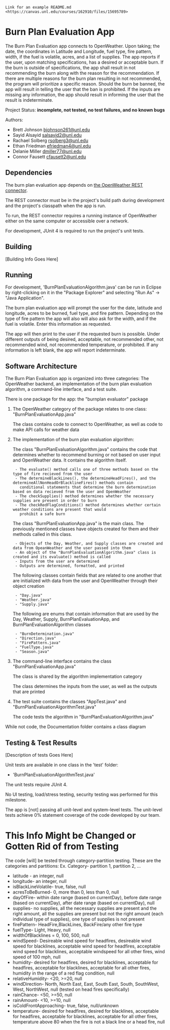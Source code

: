 	Link for an example README.md <https://canvas.unl.edu/courses/162910/files/15695789>

# Burn Plan Evaluation App

The Burn Plan Evaluation app connects to OpenWeather. Upon taking; the date, the coordinates in Latitude and Longitude, fuel type, fire pattern, width, if the fuel is volatile, acres, and a list of supplies. The app reports if the user, upon matching specifications, has a desired or acceptable burn. If the burn is outside of specifications, the app shall result in not recommending the burn along with the reason for the recommendation. If there are multiple reasons for the burn plan resulting in not recommended, the program will prioritize a specific reason. Should the burn be banned, the app will result in telling the user that the ban is prohibited. If the inputs are missing any information, the app should result in informing the user that the result is indeterminate.

Project Status: **incomplete, not tested, no test failures, and no known bugs**

Authors:
*	Brett Johnson <bjohnson261@unl.edu>
*	Sayid Alsayid <salsayid2@unl.edu>
*	Rachael Solberg <rsolberg3@unl.edu>
*	Ethan Friedman <efriedman4@unl.edu>
*	Delanie Miller <dmiller77@unl.edu>
*	Connor Fausett <cfausett2@unl.edu>

## Dependencies

The burn plan evaluation app depends on [the OpenWeather REST connector](https://git.unl.edu/soft-core/soft-160/openweather-rest-and-file-connector).

The REST connector must be in the project's build path during development and the project's classpath when the app is run.

To run, the REST connector requires a running instance of OpenWeather either
on the same computer or accessible over a network.

For development, JUnit 4 is required to run the project's unit tests.

## Building

[Building Info Goes Here]

## Running

For development, 'BurnPlanEvaluationAlgorithm.java' can be run in Eclipse by right-clicking on it in the "Package Explorer" and selecting "Run As" → "Java Application".

The burn plan evaluation app will prompt the user for the date, latitude and longitude, acres to be burned, fuel type, and fire pattern. Depending on the type of fire pattern the app will also will also ask for the width, and if the fuel is volatile. Enter this information as requested. 

The app will then print to the user if the requested burn is possible. Under different outputs of being desired, acceptable, not recommended other, not recommended wind, not recommended temperature, or prohibited. If any information is left blank, the app will report indeterminate.

## Software Architecture

The Burn Plan Evaluation app is organized into three categories: The OpenWeather backend, an implementation of the burn plan evaluation algorithm, a command-line interface, and a test suite.

There is one package for the app: the "burnplan evaluator" package

1. The OpenWeather category of the package relates to one class: "BurnPlanEvaluationApp.java"

	The class contains code to connect to OpenWeather, as well as code to make API calls for weather data
	
2. The implementation of the burn plan evaluation algorithm: 

	The class "BurnPlanEvaluationAlgorithm.java" contains the code that determines whether to recommend burning or not based 
	on user input and OpenWeather data. It contains the algorithm itself.
	
		- The evaluate() method calls one of three methods based on the type of fire recieved from the user
		- The determineBlackLines(), the determineHeadFires(), and the determineAllNonHeadOrBlacklineFires() methods contain 
		  conditional statements that determine the burn determination based on data recieved from the user and OpenWeather
		- The checkSupplies() method determines whether the necessary supplies are present in order to burn
		- The checkRedFlagConditions() method determines whether certain weather conditions are present that would
		  prohibit a safe burn
	
	The class "BurnPlanEvaluationApp.java" is the main class. The previously mentioned classes have objects created 
	for them and their methods called in this class.
	
		- Objects of the Day, Weather, and Supply classes are created and data from OpeanWeather and the user passed into them
		- An object of the "BurnPlanEvaluationAlgorithm.java" class is created and its evaluate() method is called
		- Inputs from the user are determined
		- Outputs are determined, formatted, and printed
		
	The following classes contain fields that are related to one another that are initialized with data
	from the user and OpenWeather through their object creation
	
		- "Day.java"
		- "Weather.java"
		- "Supply.java"
		
	The following are enums that contain information that are used by the Day, Weather, Supply, BurnPlanEvaluationApp, and 
	BurnPlanEvaluationAlgorithm classes
	
		- "BurnDetermination.java"
		- "Direction.java"
		- "FirePattern.java"
		- "FuelType.java"
		- "Season.java"
	
3. The command-line interface contains the class "BurnPlanEvaluationApp.java"

	The class is shared by the algorithm implementation category
	
	The class determines the inputs from the user, as well as the outputs that are printed
	
4. The test suite contains the classes "AppTest.java" and "BurnPlanEvaluationAlgorithmTest.java"

	The code tests the algorithm in "BurnPlanEvaluationAlgorithm.java"

While not code, the Documentation folder contains a class diagram

## Testing & Test Results

[Description of tests Goes Here]

Unit tests are available in one class in the 'test' folder:
* 'BurnPlanEvaluationAlgorithmTest.java'

The unit tests require JUnit 4.

No UI testing, load/stress testing, security testing was performed for this milestone.

The app is [not] passing all unit-level and system-level tests. The unit-level tests
achieve 0% statement coverage of the code developed by our team.

# This Info Might be Changed or Gotten Rid of from Testing
The code [will] be tested through category-partition testing. These are the categories and partitions:
Ex. Category- partition 1, partition 2, ...
* latitude - an integer, null
* longitude- an integer, null
* isBlackLineVolatile- true, false, null
* acresToBeBurned- 0, more than 0, less than 0, null
* dayOfFire- within date range (based on currentDay), before date range (based on currentDay), after date range (based on currentDay), null
* supplies- no supplies, all the necessary supplies are present and the right amount, all the supplies are present but not the right amount (each individual type of supplies), one type of supplies is not present
* firePattern- HeadFire,BlackLines, BackFire/any other fire type
* fuelType- Light, Heavy, null
* widthOfBlacklines = 0, 100, 500, null
* windSpeed- Desireable wind speed for headfires, desireable wind speed for blacklines, acceptable wind speed for headfires, acceptable wind speed for blacklines, acceptable windspeed for all other fires, wind speed of 100 mph, null
* humidity- desired for headfires, desired for blacklines, acceptable for headfires, acceptable for blacklines, acceptable for all other fires, humidity in the range of a red flag condition, null
* relativeHumidity- <20, >=20, null
* windDirection- North, North East, East, South East, South, SouthWest, West, NorthWest, null (tested on head fires specifically)
* rainChance- <50, >=50, null
* rainAmount- <10, >=10, null
* isColdFrontApproaching- true, false, null/unknown
* temperature- desired for headfires, desired for blacklines, acceptable for headfires, acceptable for blacklines, acceptable for all other fires, temperature above 80 when the fire is not a black line or a head fire, null


